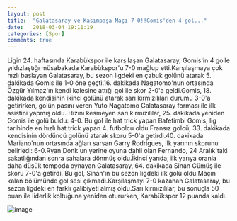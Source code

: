 ```yaml
---
layout: post
title:  "Galatasaray ve Kasımpaşa Maçı 7-0!!Gomis'den 4 gol..."
date:   2018-03-04 19:11:19
categories: [Spor]
comments: true
---
```



Ligin 24. haftasında Karabükspor ile karşılaşan Galatasaray, Gomis'in 4 golle yıldızlaştığı müsabakada Karabükspor'u 7-0 mağlup etti.Karşılaşmaya çok hızlı başlayan Galatasaray, bu sezon ligdeki en çabuk golünü atarak 5. dakikada Gomis ile 1-0 öne geçti.16. dakikada Nagatomo'nun ortasında Özgür Yılmaz'ın kendi kalesine attığı gol ile skor 2-0'a geldi.Gomis, 18. dakikada kendisinin ikinci golünü atarak sarı kırmızılıları durumu 3-0'a getirirken, golün pasını veren Yuto Nagatomo Galatasaray forması ile ilk asistini yapmış oldu. Hızını kesmeyen sarı kırmızılılar, 25. dakikada yeniden Gomis ile golü buldu: 4-0. Bu gol ile hat trick yapan Bafetimbi Gomis, lig tarihinde en hızlı hat trick yapan 4. futbolcu oldu.Fransız golcü, 33. dakikada kendisinin dördüncü golünü atarak skoru 5-0'a getirdi.40. dakikada Mariano'nun ortasında ağları sarsan Garry Rodrigues, ilk yarının skorunu belirledi: 6-0.Ryan Donk'un yerine oyuna dahil olan Fernando, 24 Aralık'taki sakatlığından sonra sahalara dönmüş oldu.İkinci yarıda, ilk yarıya oranla daha düşük tempoda oynayan Galatasaray, 64. dakikada Sinan Gümüş ile skoru 7-0'a getirdi. Bu gol, Sinan'ın bu sezon ligdeki ilk golü oldu.Maçın kalan bölümünde gol sesi çıkmadı.Karşılaşmayı 7-0 kazanan Galatasaray, bu sezon ligdeki en farklı galibiyeti almış oldu.Sarı kırmızılılar, bu sonuçla 50 puan ile liderlik koltuğuna yeniden otururken, Karabükspor 12 puanda kaldı. 






![image](http://idora.milliyet.com.tr/Skorer600x298/2016/08/22/galatasaray-kardemir-karabukspor-maci-ne-zaman-saat-kacta-hangi-kanalda--7537057.Gif)

